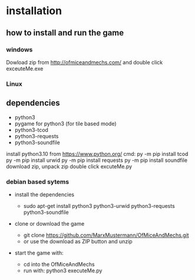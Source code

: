 # installation

## how to install and run the game 

### windows

Dowload zip from http://ofmiceandmechs.com/ and double click exceuteMe.exe

### Linux

## dependencies

* python3
* pygame for python3 (for tile based mode)
* python3-tcod
* python3-requests
* python3-soundfile

install python3.10 from https://www.python.org/
cmd:
py -m pip install tcod
py -m pip install urwid
py -m pip install requests
py -m pip install soundfile
download zip, unpack zip
double click excuteMe.py

### debian based sytems

* install the dependencies
  * sudo apt-get install python3 python3-urwid python3-requests python3-soundfile

* clone or download the game
  * git clone https://github.com/MarxMustermann/OfMiceAndMechs.git
  * or use the download as ZIP button and unzip

* start the game with:
  * cd into the OfMiceAndMechs
  * run with: python3 executeMe.py
